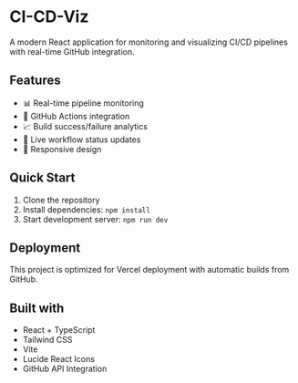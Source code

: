# CI-CD-Viz

A modern React application for monitoring and visualizing CI/CD pipelines with real-time GitHub integration.

## Features

- 📊 Real-time pipeline monitoring
- 🔗 GitHub Actions integration
- 📈 Build success/failure analytics
- 🔄 Live workflow status updates
- 📱 Responsive design

## Quick Start

1. Clone the repository
2. Install dependencies: `npm install`
3. Start development server: `npm run dev`

## Deployment

This project is optimized for Vercel deployment with automatic builds from GitHub.

## Built with

- React + TypeScript
- Tailwind CSS
- Vite
- Lucide React Icons
- GitHub API Integration
